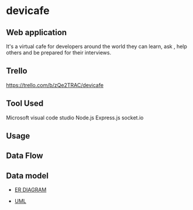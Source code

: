 # devicafe

## Web application

It's a virtual cafe for developers around the world they can learn, ask , help others and be prepared for their interviews.

##  Trello 

https://trello.com/b/zQe2TRAC/devicafe

## Tool Used

Microsoft visual code studio 
Node.js
Express.js
socket.io



## Usage 

## Data Flow

## Data model 
* [ER DIAGRAM](https://drive.google.com/file/d/1jPR0BJp7auCNzFhRuiF3g2zHGlz6GtOK/view?usp=sharing)


* [UML](https://drive.google.com/file/d/1cIRk6yFlEpLKlze4MrGe6AdMSfjf0xBN/view)

